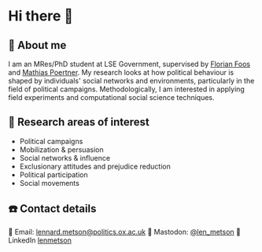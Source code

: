 # Hi there 👋

## 👨 About me  

I am an MRes/PhD student at LSE Government, supervised by [Florian Foos](https://www.lse.ac.uk/government/people/academic-staff/florian-foos) and [Mathias Poertner](https://www.lse.ac.uk/government/people/academic-staff/mathias-poertner). My research looks at how political behaviour is shaped by individuals' social networks and environments, particularly in the field of political campaigns. Methodologically, I am interested in applying field experiments and computational social science techniques. 

## 🔬 Research areas of interest
- Political campaigns
- Mobilization & persuasion
- Social networks & influence
- Exclusionary attitudes and prejudice reduction
- Political participation
- Social movements

## ☎️ Contact details 

📧 Email: lennard.metson@politics.ox.ac.uk
🐘 Mastodon: [@len_metson](https://mastodon.online/@len_metson)
🔗 LinkedIn [lenmetson](https://www.linkedin.com/in/lenmetson/)
